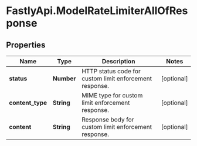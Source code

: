# FastlyApi.ModelRateLimiterAllOfResponse

## Properties

Name | Type | Description | Notes
------------ | ------------- | ------------- | -------------
**status** | **Number** | HTTP status code for custom limit enforcement response. | [optional] 
**content_type** | **String** | MIME type for custom limit enforcement response. | [optional] 
**content** | **String** | Response body for custom limit enforcement response. | [optional] 



